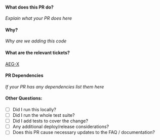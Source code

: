 #### What does this PR do?
_Explain what your PR does here_

#### Why?
_Why are we adding this code_

#### What are the relevant tickets?
[AEG-X](https://decisiv.atlassian.net/browse/AEG-X)

#### PR Dependencies
_If your PR has any dependencies list them here_

#### Other Questions:
- [ ] Did I run this locally?
- [ ] Did I run the whole test suite?
- [ ] Did I add tests to cover the change?
- [ ] Any additional deploy/release considerations?
- [ ] Does this PR cause necessary updates to the FAQ / documentation?
